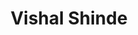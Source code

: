 ---
title: Vishal Shinde
layout: fellow
img: https://avatars.githubusercontent.com/u/79784161?v=4
location: Kalyan, IN
email: x@x.x
linkedin: xx
twitter: xx
github: xx
description: xx
university: xx
interests: xx
programming-languages: xx
---